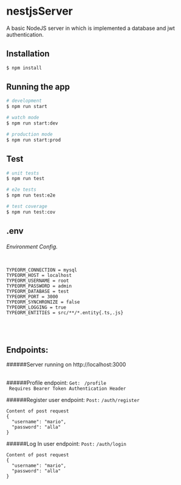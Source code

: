 # nestjsServer
A basic NodeJS server in which is implemented a database and jwt authentication. 



## Installation

```bash
$ npm install
```

## Running the app

```bash
# development
$ npm run start

# watch mode
$ npm run start:dev

# production mode
$ npm run start:prod
```

## Test

```bash
# unit tests
$ npm run test

# e2e tests
$ npm run test:e2e

# test coverage
$ npm run test:cov
```

## .env 
###### Environment Config.
```dotenv

TYPEORM_CONNECTION = mysql
TYPEORM_HOST = localhost
TYPEORM_USERNAME = root
TYPEORM_PASSWORD = admin
TYPEORM_DATABASE = test
TYPEORM_PORT = 3000
TYPEORM_SYNCHRONIZE = false
TYPEORM_LOGGING = true
TYPEORM_ENTITIES = src/**/*.entity{.ts,.js}

```
<br> <br>


## Endpoints: 
######Server running on http://localhost:3000 <br> <br>

######Profile endpoint: `Get: ` ``/profile`` <br>
``` Requires Bearer Token Authentication Header```

######Register user endpoint: `Post:` ``/auth/register``
```
Content of post request
{ 
  "username": "mario",
  "password": "alla"
}
```

######Log In user endpoint: `Post:` ``/auth/login``
```
Content of post request
{ 
  "username": "mario",
  "password": "alla"
}
```

